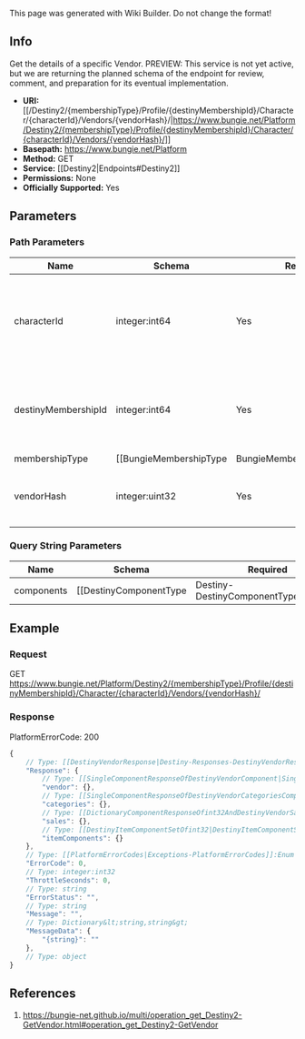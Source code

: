 <span class="wiki-builder">This page was generated with Wiki Builder. Do not change the format!</span>

## Info
Get the details of a specific Vendor. PREVIEW: This service is not yet active, but we are returning the planned schema of the endpoint for review, comment, and preparation for its eventual implementation.

* **URI:** [[/Destiny2/{membershipType}/Profile/{destinyMembershipId}/Character/{characterId}/Vendors/{vendorHash}/|https://www.bungie.net/Platform/Destiny2/{membershipType}/Profile/{destinyMembershipId}/Character/{characterId}/Vendors/{vendorHash}/]]
* **Basepath:** https://www.bungie.net/Platform
* **Method:** GET
* **Service:** [[Destiny2|Endpoints#Destiny2]]
* **Permissions:** None
* **Officially Supported:** Yes

## Parameters
### Path Parameters
Name | Schema | Required | Description
---- | ------ | -------- | -----------
characterId | integer:int64 | Yes | The Destiny Character ID of the character for whom we're getting vendor info.
destinyMembershipId | integer:int64 | Yes | Destiny membership ID of another user. You may be denied.
membershipType | [[BungieMembershipType|BungieMembershipType]]:Enum | Yes | A valid non-BungieNet membership type.
vendorHash | integer:uint32 | Yes | The Hash identifier of the Vendor to be returned.

### Query String Parameters
Name | Schema | Required | Description
---- | ------ | -------- | -----------
components | [[DestinyComponentType|Destiny-DestinyComponentType]]:Enum[] | No | A comma separated list of components to return (as strings or numeric values). See the DestinyComponentType enum for valid components to request. You must request at least one component to receive results.

## Example
### Request
GET https://www.bungie.net/Platform/Destiny2/{membershipType}/Profile/{destinyMembershipId}/Character/{characterId}/Vendors/{vendorHash}/

### Response
PlatformErrorCode: 200
```javascript
{
    // Type: [[DestinyVendorResponse|Destiny-Responses-DestinyVendorResponse]]
    "Response": {
        // Type: [[SingleComponentResponseOfDestinyVendorComponent|SingleComponentResponseOfDestinyVendorComponent]]
        "vendor": {},
        // Type: [[SingleComponentResponseOfDestinyVendorCategoriesComponent|SingleComponentResponseOfDestinyVendorCategoriesComponent]]
        "categories": {},
        // Type: [[DictionaryComponentResponseOfint32AndDestinyVendorSaleItemComponent|DictionaryComponentResponseOfint32AndDestinyVendorSaleItemComponent]]
        "sales": {},
        // Type: [[DestinyItemComponentSetOfint32|DestinyItemComponentSetOfint32]]
        "itemComponents": {}
    },
    // Type: [[PlatformErrorCodes|Exceptions-PlatformErrorCodes]]:Enum
    "ErrorCode": 0,
    // Type: integer:int32
    "ThrottleSeconds": 0,
    // Type: string
    "ErrorStatus": "",
    // Type: string
    "Message": "",
    // Type: Dictionary&lt;string,string&gt;
    "MessageData": {
        "{string}": ""
    },
    // Type: object
}

```

## References
1. https://bungie-net.github.io/multi/operation_get_Destiny2-GetVendor.html#operation_get_Destiny2-GetVendor
